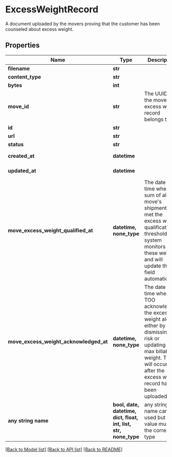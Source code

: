 # ExcessWeightRecord

A document uploaded by the movers proving that the customer has been counseled about excess weight.

## Properties
Name | Type | Description | Notes
------------ | ------------- | ------------- | -------------
**filename** | **str** |  | 
**content_type** | **str** |  | 
**bytes** | **int** |  | 
**move_id** | **str** | The UUID of the move this excess weight record belongs to. | 
**id** | **str** |  | [optional] 
**url** | **str** |  | [optional] 
**status** | **str** |  | [optional] 
**created_at** | **datetime** |  | [optional] [readonly] 
**updated_at** | **datetime** |  | [optional] [readonly] 
**move_excess_weight_qualified_at** | **datetime, none_type** | The date and time when the sum of all the move&#39;s shipments met the excess weight qualification threshold. The system monitors these weights and will update this field automatically.  | [optional] [readonly] 
**move_excess_weight_acknowledged_at** | **datetime, none_type** | The date and time when the TOO acknowledged the excess weight alert, either by dismissing the risk or updating the max billable weight. This will occur after the excess weight record has been uploaded.  | [optional] [readonly] 
**any string name** | **bool, date, datetime, dict, float, int, list, str, none_type** | any string name can be used but the value must be the correct type | [optional]

[[Back to Model list]](../README.md#documentation-for-models) [[Back to API list]](../README.md#documentation-for-api-endpoints) [[Back to README]](../README.md)


